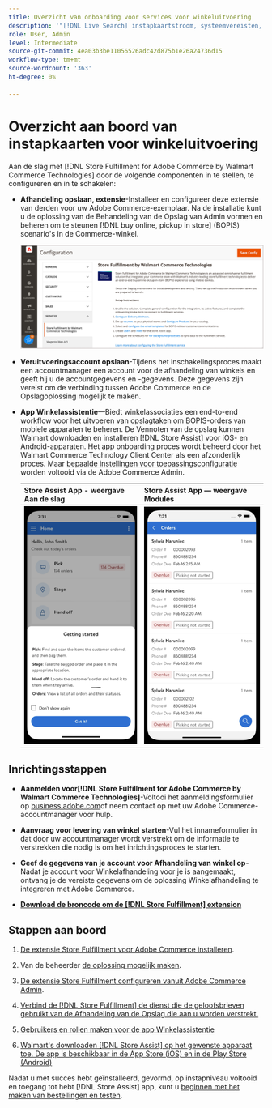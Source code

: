 ```yaml
---
title: Overzicht van onboarding voor services voor winkeluitvoering
description: '"[!DNL Live Search] instapkaartstroom, systeemvereisten, grenzen en beperkingen"'
role: User, Admin
level: Intermediate
source-git-commit: 4ea03b3be11056526adc42d875b1e26a24736d15
workflow-type: tm+mt
source-wordcount: '363'
ht-degree: 0%

---
```


# Overzicht aan boord van instapkaarten voor winkeluitvoering

Aan de slag met [!DNL Store Fulfillment for Adobe Commerce by Walmart Commerce Technologies] door de volgende componenten in te stellen, te configureren en in te schakelen:

- **Afhandeling opslaan, extensie**-Installeer en configureer deze extensie van derden voor uw Adobe Commerce-exemplaar. Na de installatie kunt u de oplossing van de Behandeling van de Opslag van Admin vormen en beheren om te steunen [!DNL buy online, pickup in store] (BOPIS) scenario&#39;s in de Commerce-winkel.

   ![[!DNL Store Fulfillment Service] configuratie in de beheerweergave](assets/store-fulfillment-admin-home.png)

- **Veruitvoeringsaccount opslaan**-Tijdens het inschakelingsproces maakt een accountmanager een account voor de afhandeling van winkels en geeft hij u de accountgegevens en -gegevens. Deze gegevens zijn vereist om de verbinding tussen Adobe Commerce en de Opslagoplossing mogelijk te maken.

- **App Winkelassistentie**—Biedt winkelassociaties een end-to-end workflow voor het uitvoeren van opslagtaken om BOPIS-orders van mobiele apparaten te beheren. De Vennoten van de opslag kunnen Walmart downloaden en installeren [!DNL Store Assist] voor iOS- en Android-apparaten. Het app onboarding proces wordt beheerd door het Walmart Commerce Technology Client Center als een afzonderlijk proces. Maar [bepaalde instellingen voor toepassingsconfiguratie](user-setup.md) worden voltooid via de Adobe Commerce Admin.

   | Store Assist App - weergave Aan de slag | Store Assist App — weergave Modules |
   |-------------------------------------------------------------------------------------------------------------|-----------------------------------------------------------------------------------------------|
   | ![[!DNL Store Assist App Getting Started] weergave op mobiel apparaat](assets/store-assist-get-started-small.png) | ![[!DNL Store Assist App Orders view] op mobiel apparaat](assets/store-assist-orders-small.png) |




## Inrichtingsstappen

- **Aanmelden voor[!DNL Store Fulfillment for Adobe Commerce by Walmart Commerce Technologies]**-Voltooi het aanmeldingsformulier op [business.adobe.com](https://business.adobe.com/resources/store-fulfillment.html)of neem contact op met uw Adobe Commerce-accountmanager voor hulp.

- **Aanvraag voor levering van winkel starten**-Vul het innameformulier in dat door uw accountmanager wordt verstrekt om de informatie te verstrekken die nodig is om het inrichtingsproces te starten.

- **Geef de gegevens van je account voor Afhandeling van winkel op**-Nadat je account voor Winkelafhandeling voor je is aangemaakt, ontvang je de vereiste gegevens om de oplossing Winkelafhandeling te integreren met Adobe Commerce.

- **[Download de broncode om de [!DNL Store Fulfillment] extension](install.md)**

## Stappen aan boord

1. [De extensie Store Fulfillment voor Adobe Commerce installeren](install.md).

1. Van de beheerder [de oplossing mogelijk maken](enable-general.md).

1. [De extensie Store Fulfillment configureren vanuit Adobe Commerce Admin](service-config-settings-overview.md).

1. [Verbind de [!DNL Store Fulfillment] de dienst die de geloofsbrieven gebruikt van de Afhandeling van de Opslag die aan u worden verstrekt.](connect-set-up-service.md)

1. [Gebruikers en rollen maken voor de app Winkelassistentie](user-setup.md)

1. [Walmart&#39;s downloaden [!DNL Store Assist] op het gewenste apparaat toe. De app is beschikbaar in de App Store (iOS) en in de Play Store (Android)](app-setup.md)

Nadat u met succes hebt geïnstalleerd, gevormd, op instapniveau voltooid en toegang tot hebt [!DNL Store Assist] app, kunt u [beginnen met het maken van bestellingen en testen](test-and-deploy.md).


